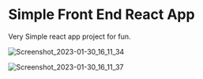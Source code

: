 # Simple Front End React App

Very Simple react app project for fun.

![Screenshot_2023-01-30_16_11_34](https://user-images.githubusercontent.com/121306658/215458803-be1b914b-2db1-4aab-b6bd-17240ae1bb19.png)

![Screenshot_2023-01-30_16_11_37](https://user-images.githubusercontent.com/121306658/215459050-947838ba-d1b7-4fb3-87f0-e9f02c4c95b6.png)

